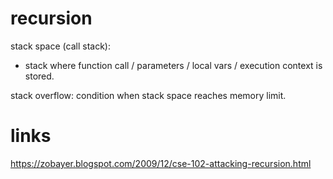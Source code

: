 # recursion

stack space (call stack): 
- stack where function call / parameters / local vars / execution context is stored.

stack overflow: condition when stack space reaches memory limit.

# links
https://zobayer.blogspot.com/2009/12/cse-102-attacking-recursion.html
